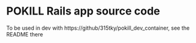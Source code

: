 
POKILL Rails app source code
============================
<p>
To be used in dev with https://github/315tky/pokill_dev_container, see the README there
</p>
